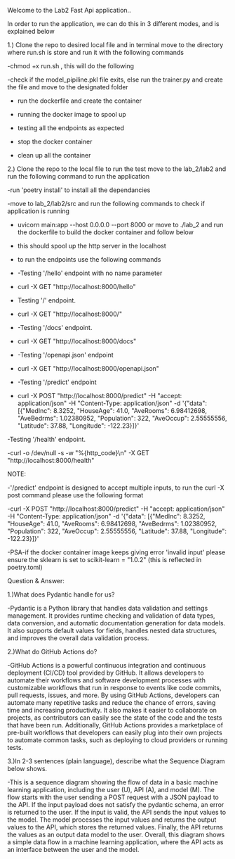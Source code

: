 Welcome to the Lab2 Fast Api application..

In order to run the application, we can do this in 3 different modes, and is explained below 

1.) Clone the repo to desired local file and in terminal move to the directory where run.sh is store and run it with the following commands
    
-chmod +x run.sh , this will do the following

-check if the model_pipiline.pkl file exits, else run the trainer.py and create the file and move to the designated folder
 
- run the dockerfile and create the container 
        
- running the docker image to spool up 
        
- testing all the endpoints as expected
        
- stop the docker container
        
- clean up all the container 

2.) Clone the repo to the local file to run the test move to the lab_2/lab2 and run the following command to run the application 
    
-run 'poetry install' to install all the dependancies 
    
-move to lab_2/lab2/src and run the following commands to check if application is running
        
- uvicorn main:app --host 0.0.0.0 --port 8000 or move to ./lab_2 and run the dockerfile to build the docker container and follow below
        
- this should spool up the http server in the localhost
        
- to run the endpoints use the following commands 
        
- -Testing '/hello' endpoint with no name parameter
        
- curl  -X GET "http://localhost:8000/hello"
        
- Testing '/' endpoint.
        
- curl  -X GET "http://localhost:8000/"
        
- -Testing '/docs' endpoint.
        
- curl -X GET "http://localhost:8000/docs"
        
- -Testing '/openapi.json' endpoint
        
- curl -X GET "http://localhost:8000/openapi.json"
        
- -Testing '/predict' endpoint
        
- curl  -X POST "http://localhost:8000/predict" -H "accept: application/json" -H "Content-Type: application/json" -d '{"data": [{"MedInc": 8.3252, "HouseAge": 41.0, "AveRooms": 6.98412698, "AveBedrms": 1.02380952, "Population": 322, "AveOccup": 2.55555556, "Latitude": 37.88, "Longitude": -122.23}]}'
        
-Testing '/health' endpoint.
        
-curl -o /dev/null -s -w "%{http_code}\n" -X GET "http://localhost:8000/health"


NOTE:

-'/predict' endpoint is designed to accept multiple inputs, to run the curl -X post command please use the following format

-curl -X POST "http://localhost:8000/predict" -H "accept: application/json" -H "Content-Type: application/json" -d '{"data": [{"MedInc": 8.3252, "HouseAge": 41.0, "AveRooms": 6.98412698, "AveBedrms": 1.02380952, "Population": 322, "AveOccup": 2.55555556, "Latitude": 37.88, "Longitude": -122.23}]}'

-PSA-if the docker container image keeps giving error 'invalid input' please ensure the sklearn is set to scikit-learn = "1.0.2" (this is reflected in poetry.toml)

Question & Answer:

1.)What does Pydantic handle for us? 

-Pydantic is a Python library that handles data validation and settings management. It provides runtime checking and validation of data types, data conversion, and automatic documentation generation for data models. It also supports default values for fields, handles nested data structures, and improves the overall data validation process.

2.)What do GitHub Actions do?

-GitHub Actions is a powerful continuous integration and continuous deployment (CI/CD) tool provided by GitHub. It allows developers to automate their workflows and software development processes with customizable workflows that run in response to events like code commits, pull requests, issues, and more.
By using GitHub Actions, developers can automate many repetitive tasks and reduce the chance of errors, saving time and increasing productivity. It also makes it easier to collaborate on projects, as contributors can easily see the state of the code and the tests that have been run. Additionally, GitHub Actions provides a marketplace of pre-built workflows that developers can easily plug into their own projects to automate common tasks, such as deploying to cloud providers or running tests.

3.)In 2-3 sentences (plain language), describe what the Sequence Diagram below shows.

-This is a sequence diagram showing the flow of data in a basic machine learning application, including the user (U), API (A), and model (M).
The flow starts with the user sending a POST request with a JSON payload to the API. If the input payload does not satisfy the pydantic schema, an error is returned to the user. If the input is valid, the API sends the input values to the model.
The model processes the input values and returns the output values to the API, which stores the returned values. Finally, the API returns the values as an output data model to the user.
Overall, this diagram shows a simple data flow in a machine learning application, where the API acts as an interface between the user and the model.


